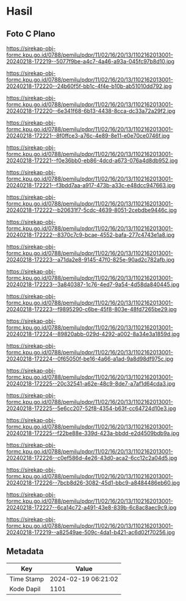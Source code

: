# Hasil

## Foto C Plano

https://sirekap-obj-formc.kpu.go.id/0788/pemilu/pdpr/11/02/16/20/13/1102162013001-20240218-172219--5077f9be-a4c7-4a46-a93a-045fc97b8d10.jpg

https://sirekap-obj-formc.kpu.go.id/0788/pemilu/pdpr/11/02/16/20/13/1102162013001-20240218-172220--24b60f5f-bb1c-4f4e-b10b-ab51010dd792.jpg

https://sirekap-obj-formc.kpu.go.id/0788/pemilu/pdpr/11/02/16/20/13/1102162013001-20240218-172220--6e341f68-6b13-4438-8cca-dc33a72a29f2.jpg

https://sirekap-obj-formc.kpu.go.id/0788/pemilu/pdpr/11/02/16/20/13/1102162013001-20240218-172221--8f0ffce3-a76c-4e89-8e11-e0e70ce0746f.jpg

https://sirekap-obj-formc.kpu.go.id/0788/pemilu/pdpr/11/02/16/20/13/1102162013001-20240218-172221--f0e36bb0-eb86-4dcd-a673-076a4d8db952.jpg

https://sirekap-obj-formc.kpu.go.id/0788/pemilu/pdpr/11/02/16/20/13/1102162013001-20240218-172221--f3bdd7aa-a917-473b-a33c-e48dcc947663.jpg

https://sirekap-obj-formc.kpu.go.id/0788/pemilu/pdpr/11/02/16/20/13/1102162013001-20240218-172222--b20631f7-5cdc-4639-8051-2cebdbe9446c.jpg

https://sirekap-obj-formc.kpu.go.id/0788/pemilu/pdpr/11/02/16/20/13/1102162013001-20240218-172222--8370c7c9-bcae-4552-bafa-277c4743e1a8.jpg

https://sirekap-obj-formc.kpu.go.id/0788/pemilu/pdpr/11/02/16/20/13/1102162013001-20240218-172223--a71da2e8-9145-47f0-825e-90ad2c782afb.jpg

https://sirekap-obj-formc.kpu.go.id/0788/pemilu/pdpr/11/02/16/20/13/1102162013001-20240218-172223--3a840387-1c76-4ed7-9a54-4d58da840445.jpg

https://sirekap-obj-formc.kpu.go.id/0788/pemilu/pdpr/11/02/16/20/13/1102162013001-20240218-172223--f9895290-c6be-45f8-803e-48fd7265be29.jpg

https://sirekap-obj-formc.kpu.go.id/0788/pemilu/pdpr/11/02/16/20/13/1102162013001-20240218-172224--89820abb-029d-4292-a002-8a34e3a1859d.jpg

https://sirekap-obj-formc.kpu.go.id/0788/pemilu/pdpr/11/02/16/20/13/1102162013001-20240218-172224--0f65050f-be16-4a66-a1ad-9a8d98df975c.jpg

https://sirekap-obj-formc.kpu.go.id/0788/pemilu/pdpr/11/02/16/20/13/1102162013001-20240218-172225--20c32541-a62e-48c9-8de7-a7af1d64cda3.jpg

https://sirekap-obj-formc.kpu.go.id/0788/pemilu/pdpr/11/02/16/20/13/1102162013001-20240218-172225--5e6cc207-52f8-4354-b63f-cc64724d10e3.jpg

https://sirekap-obj-formc.kpu.go.id/0788/pemilu/pdpr/11/02/16/20/13/1102162013001-20240218-172225--f22be88e-339d-423a-bbdd-e2d4509bdb9a.jpg

https://sirekap-obj-formc.kpu.go.id/0788/pemilu/pdpr/11/02/16/20/13/1102162013001-20240218-172226--c0ef586d-4e26-43d0-aca2-6cc12c2a04d5.jpg

https://sirekap-obj-formc.kpu.go.id/0788/pemilu/pdpr/11/02/16/20/13/1102162013001-20240218-172226--7bcb8d26-3082-45d1-bbc9-a8484486eb60.jpg

https://sirekap-obj-formc.kpu.go.id/0788/pemilu/pdpr/11/02/16/20/13/1102162013001-20240218-172227--6ca14c72-a491-43e8-839b-6c8ac8aec9c9.jpg

https://sirekap-obj-formc.kpu.go.id/0788/pemilu/pdpr/11/02/16/20/13/1102162013001-20240218-172219--a82549ae-509c-4da1-b421-ac6d02f70256.jpg


## Metadata

| Key        | Value               |
| ---------- | ------------------- |
| Time Stamp | 2024-02-19 06:21:02 |
| Kode Dapil | 1101                |



